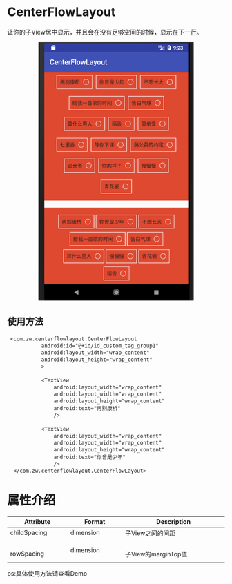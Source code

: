   # CenterFlowLayout
  让你的子View居中显示，并且会在没有足够空间的时候，显示在下一行。
  
 <p align="center">
<img src="images/1.png" width="360"/>
 </p>

 ## 使用方法
 ```
  <com.zw.centerflowlayout.CenterFlowLayout
            android:id="@+id/id_custom_tag_group1"
            android:layout_width="wrap_content"
            android:layout_height="wrap_content"
            >

            <TextView
                android:layout_width="wrap_content"
                android:layout_width="wrap_content"
                android:layout_height="wrap_content"
                android:text="再别康桥"
                />

            <TextView
                android:layout_width="wrap_content"
                android:layout_width="wrap_content"
                android:layout_height="wrap_content"
                android:text="你曾是少年"
                />
   </com.zw.centerflowlayout.CenterFlowLayout>
 ```
# 属性介绍
| Attribute                | Format                       | Description                                                                                                                                          |
|--------------------------|------------------------------|------------------------------------------------------------------------------------------------------------------------------------------------------|
| childSpacing                   | dimension                      | 子View之间的间距                                                         |
| rowSpacing           | dimension             | 子View的marginTop值   

ps:具体使用方法请查看Demo

